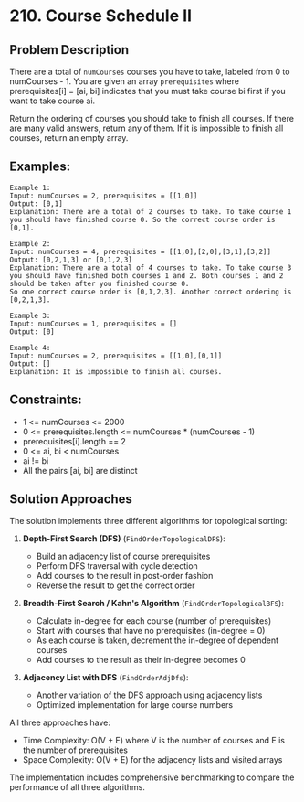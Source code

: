 # 210. Course Schedule II

## Problem Description
There are a total of `numCourses` courses you have to take, labeled from 0 to numCourses - 1. You are given an array `prerequisites` where prerequisites[i] = [ai, bi] indicates that you must take course bi first if you want to take course ai.

Return the ordering of courses you should take to finish all courses. If there are many valid answers, return any of them. If it is impossible to finish all courses, return an empty array.

## Examples:
```
Example 1:
Input: numCourses = 2, prerequisites = [[1,0]]
Output: [0,1]
Explanation: There are a total of 2 courses to take. To take course 1 you should have finished course 0. So the correct course order is [0,1].

Example 2:
Input: numCourses = 4, prerequisites = [[1,0],[2,0],[3,1],[3,2]]
Output: [0,2,1,3] or [0,1,2,3]
Explanation: There are a total of 4 courses to take. To take course 3 you should have finished both courses 1 and 2. Both courses 1 and 2 should be taken after you finished course 0.
So one correct course order is [0,1,2,3]. Another correct ordering is [0,2,1,3].

Example 3:
Input: numCourses = 1, prerequisites = []
Output: [0]

Example 4:
Input: numCourses = 2, prerequisites = [[1,0],[0,1]]
Output: []
Explanation: It is impossible to finish all courses.
```

## Constraints:
- 1 <= numCourses <= 2000
- 0 <= prerequisites.length <= numCourses * (numCourses - 1)
- prerequisites[i].length == 2
- 0 <= ai, bi < numCourses
- ai != bi
- All the pairs [ai, bi] are distinct

## Solution Approaches
The solution implements three different algorithms for topological sorting:

1. **Depth-First Search (DFS)** (`FindOrderTopologicalDFS`):
   - Build an adjacency list of course prerequisites
   - Perform DFS traversal with cycle detection
   - Add courses to the result in post-order fashion
   - Reverse the result to get the correct order

2. **Breadth-First Search / Kahn's Algorithm** (`FindOrderTopologicalBFS`):
   - Calculate in-degree for each course (number of prerequisites)
   - Start with courses that have no prerequisites (in-degree = 0)
   - As each course is taken, decrement the in-degree of dependent courses
   - Add courses to the result as their in-degree becomes 0

3. **Adjacency List with DFS** (`FindOrderAdjDfs`):
   - Another variation of the DFS approach using adjacency lists
   - Optimized implementation for large course numbers

All three approaches have:
- Time Complexity: O(V + E) where V is the number of courses and E is the number of prerequisites
- Space Complexity: O(V + E) for the adjacency lists and visited arrays

The implementation includes comprehensive benchmarking to compare the performance of all three algorithms.